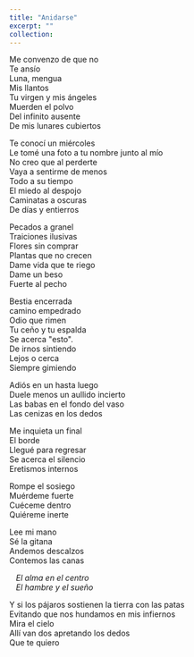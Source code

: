 ```yaml
---
title: "Anidarse"
excerpt: ""
collection: 
---
```


<p>
Me convenzo de que no  <br>
Te ansío  <br>
Luna, mengua  <br>
Mis llantos  <br>
Tu virgen y mis ángeles  <br>
Muerden el polvo  <br>
Del infinito ausente  <br>
De mis lunares cubiertos  <br>
</p><p>
Te conocí un miércoles  <br>
Le tomé una foto a tu nombre junto al mío  <br>
No creo que al perderte  <br>
Vaya a sentirme de menos  <br>
Todo a su tiempo  <br>
El miedo al despojo  <br>
Caminatas a oscuras  <br>
De días y entierros  <br>
</p><p>
Pecados a granel  <br>
Traiciones ilusivas  <br>
Flores sin comprar  <br>
Plantas que no crecen  <br>
Dame vida que te riego  <br>
Dame un beso  <br>
Fuerte al pecho  <br>
</p><p>
Bestia encerrada  <br>
camino empedrado  <br>
Odio que rimen  <br>
Tu ceño y tu espalda  <br>
Se acerca "esto".  <br>
De irnos sintiendo  <br>
Lejos o cerca  <br>
Siempre gimiendo  <br>
</p><p>
Adiós en un hasta luego  <br>
Duele menos un aullido incierto  <br>
Las babas en el fondo del vaso  <br>
Las cenizas en los dedos  <br>
</p><p>
Me inquieta un final  <br>
El borde  <br>
Llegué para regresar <br> 
Se acerca el silencio  <br>
Eretismos internos  <br>
</p><p>
Rompe el sosiego  <br>
Muérdeme fuerte  <br>
Cuéceme dentro  <br>
Quiéreme inerte  <br>
</p><p>
Lee mi mano  <br>
Sé la gitana  <br>
Andemos descalzos  <br>
Contemos las canas  <br>
</p>

 &nbsp;&nbsp; _El alma en el centro_ <br>
 &nbsp;&nbsp; _El hambre y el sueño_ <br>

<p>
Y si los pájaros sostienen la tierra con las patas  <br>
Evitando que nos hundamos en mis infiernos  <br>
  Mira el cielo  <br>
Allí van dos apretando los dedos  <br>
Que te quiero 

 

